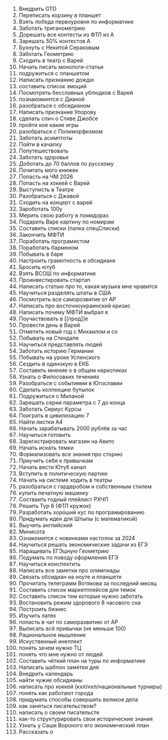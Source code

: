 1. Внедрить GTD
2. Переписать корзину в планшет
3. Взять победа первоуровня по информатике
4. Заботать триганометрию
5. Дорешать все контесты из ФТЛ из А
6. Зарешать 50% контестов А
7. Бухнуть с Некитой Сераковым
8. Заботать Геометрию
9. Сходить в театр с Варей
10. Начать писать монологи-статьи
11. подружиться с планшетом
12. Написать признанию дождю
13. составить список эмоций
14. Посмотреть бесславных ублюдков с Варей
15. познакоминтся с Дианой
16. разобраться с обсидианом
17. Написать признание Упорову
18. сделать спич о Стиве Джобсе
19. пройти кое какие игры
20. разобраться с Полиморфизмом
21. Заботать асимптоты
22. Пойти в качалку
23. Попутешествовать
24. Заботать здоровье
25. Доботать до 70 баллов по русскому
26. Почитать мого книжек
27. Попасть на ЧМ 2026
28. Попасть на хоккей с Варей
29. Выступисть в Театре
30. Разобраться с Джавой
31. Сходить на концерт с варей
32. Зароботать 100у
33. Мерить свою работу в помидорах
34. Подарить Варе картину по номирам
35. Составить списки (папка спецСписки)
36. Закончить МФТИ
37. Поработать програмистом
38. Поработать барменом
39. Побывать в баре
40. Настроить грамотность в обсидиане
41. Бросить ютуб
42. Взять ВСОШ по информатике
43. Проинвестировать стартап
44. Написать статью про то, какая музыка мне нравится
45. Научиться разделять штаты в США
46. Посмотреть все саморозвитие от АР
47. Написать про восточноукраинский кризис
48. Написать почему МФТИ выбрал я
49. Поучаствовать в [[прод]]е
50. Провести день в Варей
51. Отметить новый год с Михаилом и со
52. Побывать на Стендапе
53. Научиться представлять людей
54. Заботать историю Германии
55. Побывать на уроке Успенского
56. Сездить в одинокую в ЕКБ
57. Составить мнение о в общем наркотиках
58. Узнать о Филосовких течениях
59. Разобраться с событиями в Югославии
60. Сделать коллекцию бутылок
61. Подружиться с Миланой
62. Зарешать серии параметра с 7 до конца
63. Заботать Сириус Курсы
64. Поиграть в цивилизацию 7
65. Найти листки А4
66. Начать зарабатывать 2000 рублёв за час
67. Научиться готовить
68. Зарегистрировать магазин на Авито
69. Начать искать темки
70. Формализовать все знания про сторию
71. Приучить себя к привычкам
72. Начать вести Ютуб канал
73. Вступить в политическую партию
74. Начать на системе ходить в театры
75. разобраться с гардеробом и собственным стилем
76. купить печатную машинку
77. Состваить годный плейлист РХЧП
78. Решить Тур 6 (ФТЛ кружок)
79. Разработать хороший кус по програмированию
80. Придумать идеи для Штыпы (с математикой)
81. Выучить английский
82. Минисота
83. Ознакомится с новинками настолок за 2024
84. Научиться решать экономические задачи из ЕГЭ
85. Наращивать ЕГЭшную Геометрию
86. Подумать по поводу оформления ЕГЭ
87. Научиться конспектить
88. Написать все заметки про олимпиады
89. Связать обсидиан на ноуте и планшете
90. Прочитать телеграмм Вотякова за последний месяц
91. Составить список маркетплейсов для темок
92. Составить список тем которые нужно заботать
93. Востановить режим здорового 8 часового сна
94. Построить бизнес
95. Изучить латех
96. попасть в чат по саморазвитию от АР
97. Выписать всё привычки (не меньше 100)
98. Рациональное мышление
99. Искуственный инеллект
100. понять зачем нужно ТЦ
101. понять что мне нужно от людей
102. Составить чёткий план на туры по информатике
103. Написать шаблон заметки дня
104. Внедрить календарь
105. найти чужие обсидианы
106. написать про хоккей (кхл/нхл/национальные турниры)
107. понять как работают города
108. придумать способы совершить великое дела
109. как заняться писательством?
110. написать о своем писательсте
111. как-то структурировать свои исторические знания
112. Узнать у Саши Вороного его экономический план
113. Рассказать о 


